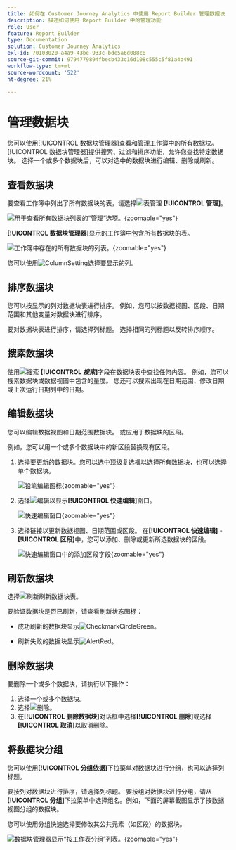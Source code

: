 ```yaml
---
title: 如何在 Customer Journey Analytics 中使用 Report Builder 管理数据块
description: 描述如何使用 Report Builder 中的管理功能
role: User
feature: Report Builder
type: Documentation
solution: Customer Journey Analytics
exl-id: 70103020-a4a9-43be-933c-bde5a6d088c8
source-git-commit: 9794779894fbecb433c16d108c555c5f81a4b491
workflow-type: tm+mt
source-wordcount: '522'
ht-degree: 21%

---
```


# 管理数据块

您可以使用[!UICONTROL 数据块管理器]查看和管理工作簿中的所有数据块。 [!UICONTROL 数据块管理器]提供搜索、过滤和排序功能，允许您查找特定数据块。 选择一个或多个数据块后，可以对选中的数据块进行编辑、删除或刷新。

## 查看数据块

要查看工作簿中列出了所有数据块的表，请选择![表管理](/help/assets/icons/TableManage.svg) **[!UICONTROL 管理]**。

![用于查看所有数据块列表的“管理”选项。](./assets/image53.png){zoomable="yes"}

**[!UICONTROL 数据块管理器]**&#x200B;显示的工作簿中包含所有数据块的表。

![工作簿中存在的所有数据块的列表。](./assets/image52.png){zoomable="yes"}

您可以使用![ColumnSetting](/help/assets/icons/ColumnSetting.svg)选择要显示的列。

## 排序数据块

您可以按显示的列对数据块表进行排序。 例如，您可以按数据视图、区段、日期范围和其他变量对数据块进行排序。

要对数据块表进行排序，请选择列标题。 选择相同的列标题以反转排序顺序。


## 搜索数据块

使用![搜索](/help/assets/icons/Search.svg) **[!UICONTROL _搜索_]**&#x200B;字段在数据块表中查找任何内容。 例如，您可以搜索数据块或数据视图中包含的量度。 您还可以搜索出现在日期范围、修改日期或上次运行日期列中的日期。


## 编辑数据块

您可以编辑数据视图和日期范围数据块。 或应用于数据块的区段。

例如，您可以用一个或多个数据块中的新区段替换现有区段。

1. 选择要更新的数据块。您可以选中顶级复选框以选择所有数据块，也可以选择单个数据块。

   ![铅笔编辑图标](./assets/image56.png){zoomable="yes"}

1. 选择![编辑](/help/assets/icons/Edit.svg)以显示&#x200B;**[!UICONTROL 快速编辑]**&#x200B;窗口。

   ![快速编辑窗口](./assets/image58.png){zoomable="yes"}

1. 选择链接以更新数据视图、日期范围或区段。 在&#x200B;**[!UICONTROL 快速编辑]** - **[!UICONTROL 区段]**&#x200B;中，您可以添加、删除或更新所选数据块的区段。

   ![快速编辑窗口中的添加区段字段](./assets/image59.png){zoomable="yes"}

## 刷新数据块

选择![刷新](/help/assets/icons/Refresh.svg)刷新数据块表。

要验证数据块是否已刷新，请查看刷新状态图标：

- 成功刷新的数据块显示![CheckmarkCircleGreen](/help/assets/icons/CheckmarkCircleGreen.svg)。

- 刷新失败的数据块显示![AlertRed](/help/assets/icons/AlertRed.svg)。


## 删除数据块

要删除一个或多个数据块，请执行以下操作：

1. 选择一个或多个数据块。
1. 选择![删除](/help/assets/icons/Delete.svg)。
1. 在&#x200B;**[!UICONTROL 删除数据块]**&#x200B;对话框中选择&#x200B;**[!UICONTROL 删除]**&#x200B;或选择&#x200B;**[!UICONTROL 取消]**&#x200B;以取消删除。

## 将数据块分组

您可以使用&#x200B;**[!UICONTROL 分组依据]**&#x200B;下拉菜单对数据块进行分组，也可以选择列标题。

要按列对数据块进行排序，请选择列标题。 要按组对数据块进行分组，请从&#x200B;**[!UICONTROL 分组]**&#x200B;下拉菜单中选择组名。例如，下面的屏幕截图显示了按数据视图分组的数据块。

您可以使用分组快速选择要修改其公共元素（如区段）的数据块。

![数据块管理器显示“按工作表分组”列表。](./assets/group-data-blocks.png){zoomable="yes"}

